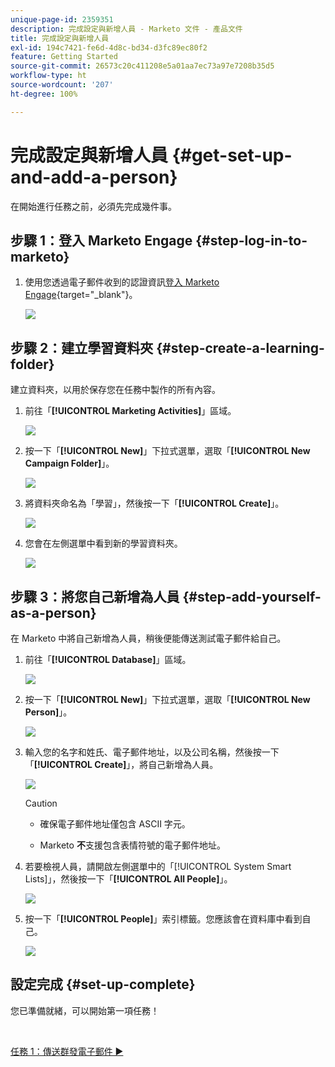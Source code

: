 ```yaml
---
unique-page-id: 2359351
description: 完成設定與新增人員 - Marketo 文件 - 產品文件
title: 完成設定與新增人員
exl-id: 194c7421-fe6d-4d8c-bd34-d3fc89ec80f2
feature: Getting Started
source-git-commit: 26573c20c411208e5a01aa7ec73a97e7208b35d5
workflow-type: ht
source-wordcount: '207'
ht-degree: 100%

---
```


# 完成設定與新增人員 {#get-set-up-and-add-a-person}

在開始進行任務之前，必須先完成幾件事。

## 步驟 1：登入 Marketo Engage {#step-log-in-to-marketo}

1. 使用您透過電子郵件收到的認證資訊[登入 Marketo Engage](https://app.marketo.com){target="_blank"}。

   ![](assets/get-set-up-and-add-a-person-1.png)

## 步驟 2：建立學習資料夾 {#step-create-a-learning-folder}

建立資料夾，以用於保存您在任務中製作的所有內容。

1. 前往「**[!UICONTROL Marketing Activities]**」區域。

   ![](assets/get-set-up-and-add-a-person-2.png)

1. 按一下「**[!UICONTROL New]**」下拉式選單，選取「**[!UICONTROL New Campaign Folder]**」。

   ![](assets/get-set-up-and-add-a-person-3.png)

1. 將資料夾命名為「學習」，然後按一下「**[!UICONTROL Create]**」。

   ![](assets/get-set-up-and-add-a-person-4.png)

1. 您會在左側選單中看到新的學習資料夾。

   ![](assets/get-set-up-and-add-a-person-5.png)

## 步驟 3：將您自己新增為人員 {#step-add-yourself-as-a-person}

在 Marketo 中將自己新增為人員，稍後便能傳送測試電子郵件給自己。

1. 前往「**[!UICONTROL Database]**」區域。

   ![](assets/get-set-up-and-add-a-person-6.png)

1. 按一下「**[!UICONTROL New]**」下拉式選單，選取「**[!UICONTROL New Person]**」。

   ![](assets/get-set-up-and-add-a-person-7.png)

1. 輸入您的名字和姓氏、電子郵件地址，以及公司名稱，然後按一下「**[!UICONTROL Create]**」，將自己新增為人員。

   ![](assets/get-set-up-and-add-a-person-8.png)

   >[!CAUTION]
   >
   >* 確保電子郵件地址僅包含 ASCII 字元。
   >
   >* Marketo **不**&#x200B;支援包含表情符號的電子郵件地址。

1. 若要檢視人員，請開啟左側選單中的「[!UICONTROL System Smart Lists]」，然後按一下「**[!UICONTROL All People]**」。

   ![](assets/get-set-up-and-add-a-person-9.png)

1. 按一下「**[!UICONTROL People]**」索引標籤。您應該會在資料庫中看到自己。

   ![](assets/get-set-up-and-add-a-person-10.png)

## 設定完成 {#set-up-complete}

您已準備就緒，可以開始第一項任務！

<br>

[任務 1：傳送群發電子郵件 ►](/help/marketo/getting-started/quick-wins/send-an-email.md)
